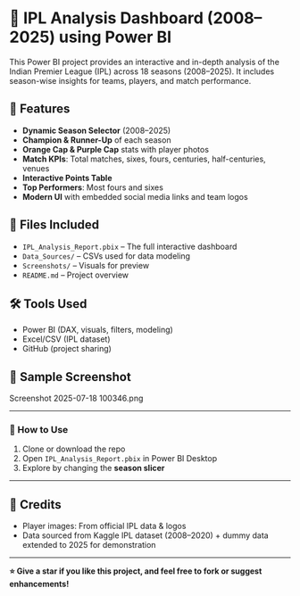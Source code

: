 # 🏏 IPL Analysis Dashboard (2008–2025) using Power BI

This Power BI project provides an interactive and in-depth analysis of the Indian Premier League (IPL) across 18 seasons (2008–2025). It includes season-wise insights for teams, players, and match performance.

## 🚀 Features
- **Dynamic Season Selector** (2008–2025)
- **Champion & Runner-Up** of each season
- **Orange Cap & Purple Cap** stats with player photos
- **Match KPIs**: Total matches, sixes, fours, centuries, half-centuries, venues
- **Interactive Points Table**
- **Top Performers**: Most fours and sixes
- **Modern UI** with embedded social media links and team logos

## 📁 Files Included
- `IPL_Analysis_Report.pbix` – The full interactive dashboard
- `Data_Sources/` – CSVs used for data modeling
- `Screenshots/` – Visuals for preview
- `README.md` – Project overview

## 🛠 Tools Used
- Power BI (DAX, visuals, filters, modeling)
- Excel/CSV (IPL dataset)
- GitHub (project sharing)

## 📸 Sample Screenshot
Screenshot 2025-07-18 100346.png

---

### 📎 How to Use
1. Clone or download the repo
2. Open `IPL_Analysis_Report.pbix` in Power BI Desktop
3. Explore by changing the **season slicer**

---

## 🙌 Credits
- Player images: From official IPL data & logos
- Data sourced from Kaggle IPL dataset (2008–2020) + dummy data extended to 2025 for demonstration

---

**⭐ Give a star if you like this project, and feel free to fork or suggest enhancements!**

